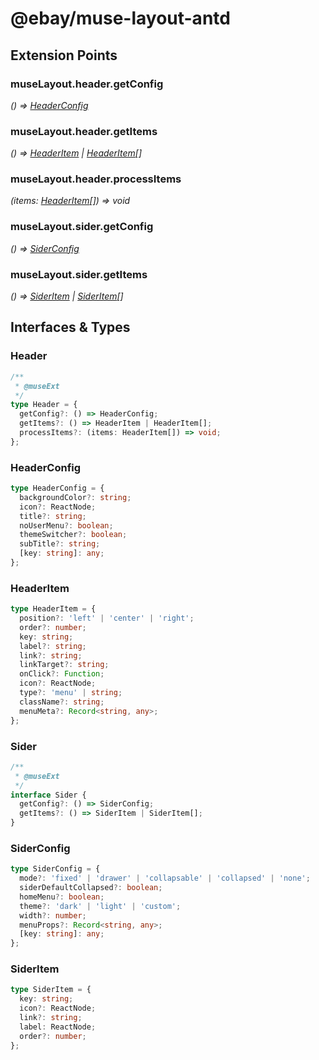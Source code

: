 # @ebay/muse-layout-antd
## Extension Points
### museLayout.header.getConfig
*() => [HeaderConfig](#headerconfig)*

### museLayout.header.getItems
*() => [HeaderItem](#headeritem) | [HeaderItem](#headeritem)[]*

### museLayout.header.processItems
*(items: [HeaderItem](#headeritem)[]) => void*

### museLayout.sider.getConfig
*() => [SiderConfig](#siderconfig)*

### museLayout.sider.getItems
*() => [SiderItem](#sideritem) | [SiderItem](#sideritem)[]*

## Interfaces & Types
### Header
```ts
/**
 * @museExt
 */
type Header = {
  getConfig?: () => HeaderConfig;
  getItems?: () => HeaderItem | HeaderItem[];
  processItems?: (items: HeaderItem[]) => void;
};
```
### HeaderConfig
```ts
type HeaderConfig = {
  backgroundColor?: string;
  icon?: ReactNode;
  title?: string;
  noUserMenu?: boolean;
  themeSwitcher?: boolean;
  subTitle?: string;
  [key: string]: any;
};
```
### HeaderItem
```ts
type HeaderItem = {
  position?: 'left' | 'center' | 'right';
  order?: number;
  key: string;
  label?: string;
  link?: string;
  linkTarget?: string;
  onClick?: Function;
  icon?: ReactNode;
  type?: 'menu' | string;
  className?: string;
  menuMeta?: Record<string, any>;
};
```
### Sider
```ts
/**
 * @museExt
 */
interface Sider {
  getConfig?: () => SiderConfig;
  getItems?: () => SiderItem | SiderItem[];
}
```
### SiderConfig
```ts
type SiderConfig = {
  mode?: 'fixed' | 'drawer' | 'collapsable' | 'collapsed' | 'none';
  siderDefaultCollapsed?: boolean;
  homeMenu?: boolean;
  theme?: 'dark' | 'light' | 'custom';
  width?: number;
  menuProps?: Record<string, any>;
  [key: string]: any;
};
```
### SiderItem
```ts
type SiderItem = {
  key: string;
  icon?: ReactNode;
  link?: string;
  label: ReactNode;
  order?: number;
};
```